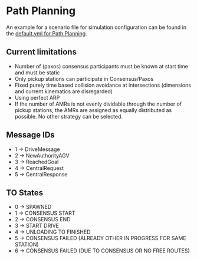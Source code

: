 # Path Planning

An example for a scenario file for simulation configuration can be found in the [default.yml for Path Planning](https://github.com/iml130/sola/blob/main/daisi/scenarios/path_planning/default.yml).

## Current limitations

* Number of (paxos) consensus participants must be known at start time and must be static
* Only pickup stations can participate in Consensus/Paxos
* Fixed purely time based collision avoidance at intersections (dimensions and current kinematics are disregarded)
* Using perfect ARP
* If the number of AMRs is not evenly dividable through the number of pickup stations, the AMRs are assigned as equally distributed as possible. No other strategy can be selected.

## Message IDs

* 1 -> DriveMessage
* 2 -> NewAuthorityAGV
* 3 -> ReachedGoal
* 4 -> CentralRequest
* 5 -> CentralResponse

## TO States

* 0 -> SPAWNED
* 1 -> CONSENSUS START
* 2 -> CONSENSUS END
* 3 -> START DRIVE
* 4 -> UNLOADING TO FINISHED
* 5 -> CONSENSUS FAILED (ALREADY OTHER IN PROGRESS FOR SAME STATION)
* 6 -> CONSENSUS FAILED (DUE TO CONSENSUS OR NO FREE ROUTES)

